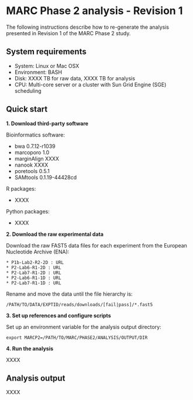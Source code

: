 # MARC Phase 2 analysis - Revision 1

The following instructions describe how to re-generate the analysis
presented in Revision 1 of the MARC Phase 2 study.

## System requirements

- System: Linux or Mac OSX
- Environment: BASH
- Disk: XXXX TB for raw data, XXXX TB for analysis
- CPU: Multi-core server or a cluster with Sun Grid Engine (SGE) scheduling

## Quick start

__1. Download third-party software__

Bioinformatics software:
- bwa 0.7.12-r1039
- marcoporo 1.0
- marginAlign XXXX
- nanook XXXX
- poretools 0.5.1
- SAMtools 0.1.19-44428cd

R packages:
- XXXX

Python packages:
- XXXX

__2. Download the raw experimental data__

Download the raw FAST5 data files for each experiment from the European Nucleotide Archive (ENA):
```
* P1b-Lab2-R2-2D : URL
* P2-Lab6-R1-2D : URL
* P2-Lab7-R1-2D : URL
* P2-Lab6-R1-1D : URL
* P2-Lab7-R1-1D : URL
```

Rename and move the data until the file hierarchy is:
```
/PATH/TO/DATA/EXPTID/reads/downloads/[fail|pass]/*.fast5
```

__3. Set up references and configure scripts__

Set up an environment variable for the analysis output directory:
```
export MARCP2=/PATH/TO/MARC/PHASE2/ANALYSIS/OUTPUT/DIR
```

__4. Run the analysis__

XXXX

## Analysis output

XXXX
